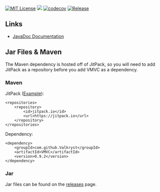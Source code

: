 [![MIT License](https://img.shields.io/badge/license-MIT_License-green.svg)](https://github.com/Valkryst/VMVC/blob/master/LICENSE.md) ![](https://travis-ci.org/Valkryst/VMVC.svg?branch=master) [![codecov](https://codecov.io/gh/Valkryst/VMVC/branch/master/graph/badge.svg)](https://codecov.io/gh/Valkryst/VMVC) [![Release](https://jitpack.io/v/Valkryst/VMVC.svg)](https://jitpack.io/#Valkryst/VMVC)

## Links

* [JavaDoc Documentation](https://valkryst.github.io/VMVC/)


## Jar Files & Maven

The Maven dependency is hosted off of JitPack, so you will need to add JitPack as a repository before you add VMVC as a dependency.

### Maven

JitPack ([Example](https://github.com/Valkryst/VMVC/blob/master/pom.xml)):

    <repositories>
        <repository>
            <id>jitpack.io</id>
            <url>https://jitpack.io</url>
        </repository>
    </repositories>

Dependency:

    <dependency>
        <groupId>com.github.Valkryst</groupId>
        <artifactId>VMVC</artifactId>
        <version>0.9.2</version>
    </dependency>

### Jar

Jar files can be found on the [releases](https://github.com/Valkryst/VMVC/releases) page.
